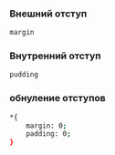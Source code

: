 ### Внешний отступ
```sh 
margin
```
### Внутренний отступ
```sh 
pudding 
```
### обнуление отступов
```sh
*{
    margin: 0;
    padding: 0;
}
```